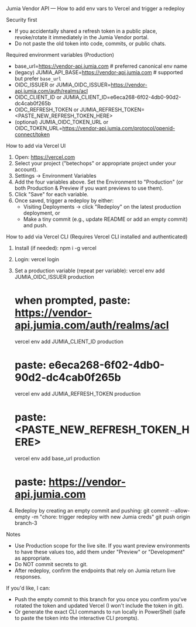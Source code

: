 Jumia Vendor API — How to add env vars to Vercel and trigger a redeploy

Security first
- If you accidentally shared a refresh token in a public place, revoke/rotate it immediately in the Jumia Vendor portal.
- Do not paste the old token into code, commits, or public chats.

Required environment variables (Production)
- base_url=https://vendor-api.jumia.com  # preferred canonical env name
- (legacy) JUMIA_API_BASE=https://vendor-api.jumia.com  # supported but prefer `base_url`
- OIDC_ISSUER or JUMIA_OIDC_ISSUER=https://vendor-api.jumia.com/auth/realms/acl
- OIDC_CLIENT_ID or JUMIA_CLIENT_ID=e6eca268-6f02-4db0-90d2-dc4cab0f265b
- OIDC_REFRESH_TOKEN or JUMIA_REFRESH_TOKEN=<PASTE_NEW_REFRESH_TOKEN_HERE>
- (optional) JUMIA_OIDC_TOKEN_URL or OIDC_TOKEN_URL=https://vendor-api.jumia.com/protocol/openid-connect/token

How to add via Vercel UI
1. Open: https://vercel.com
2. Select your project ("betechops" or appropriate project under your account).
3. Settings → Environment Variables
4. Add the four variables above. Set the Environment to "Production" (or both Production & Preview if you want previews to use them).
5. Click "Save" for each variable.
6. Once saved, trigger a redeploy by either:
   - Visiting Deployments → click "Redeploy" on the latest production deployment, or
   - Make a tiny commit (e.g., update README or add an empty commit) and push.

How to add via Vercel CLI
(Requires Vercel CLI installed and authenticated)

1. Install (if needed):
   npm i -g vercel
2. Login:
   vercel login
3. Set a production variable (repeat per variable):
   vercel env add JUMIA_OIDC_ISSUER production
   # when prompted, paste: https://vendor-api.jumia.com/auth/realms/acl

   vercel env add JUMIA_CLIENT_ID production
   # paste: e6eca268-6f02-4db0-90d2-dc4cab0f265b

   vercel env add JUMIA_REFRESH_TOKEN production
   # paste: <PASTE_NEW_REFRESH_TOKEN_HERE>

   vercel env add base_url production
   # paste: https://vendor-api.jumia.com

4. Redeploy by creating an empty commit and pushing:
   git commit --allow-empty -m "chore: trigger redeploy with new Jumia creds"
   git push origin branch-3

Notes
- Use Production scope for the live site. If you want preview environments to have these values too, add them under "Preview" or "Development" as appropriate.
- Do NOT commit secrets to git.
- After redeploy, confirm the endpoints that rely on Jumia return live responses.

If you'd like, I can:
- Push the empty commit to this branch for you once you confirm you've rotated the token and updated Vercel (I won't include the token in git).
- Or generate the exact CLI commands to run locally in PowerShell (safe to paste the token into the interactive CLI prompts).